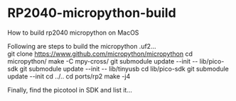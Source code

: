 # RP2040-micropython-build
How to build rp2040 micropython on MacOS

Following are steps to build the micropython .uf2... <br>
  git clone https://www.github.com/micropython/micropython
  cd micropython/
  make -C mpy-cross/
  git submodule update --init -- lib/pico-sdk
  git submodule update --init -- lib/tinyusb
  cd lib/pico-sdk
  git submodule update --init
  cd ../..
  cd ports/rp2
  make -j4
  
Finally, find the picotool in SDK and list it...  
